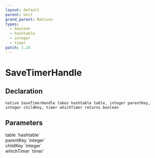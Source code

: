 ```yaml
---
layout: default
parent: Unit
grand_parent: Natives
types:
  - boolean
  - hashtable
  - integer
  - timer
patch: 1.24
---
```


# SaveTimerHandle

## Declaration

```
native SaveTimerHandle takes hashtable table, integer parentKey, integer childKey, timer whichTimer returns boolean
```

## Parameters
<dl>
  <dt>table `hashtable`</dt>
  <dd></dd>

  <dt>parentKey `integer`</dt>
  <dd></dd>

  <dt>childKey `integer`</dt>
  <dd></dd>

  <dt>whichTimer `timer`</dt>
  <dd></dd>
</dl>